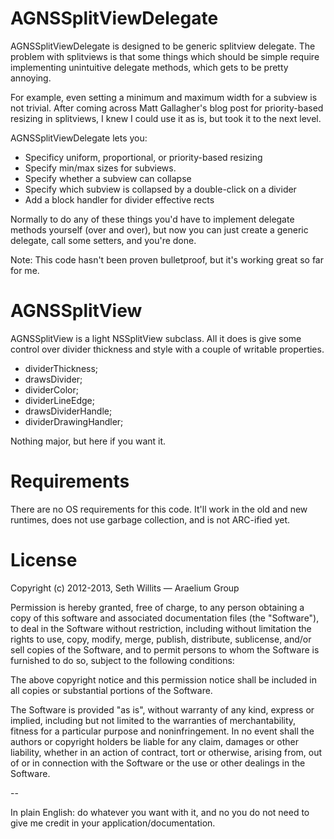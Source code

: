 
AGNSSplitViewDelegate
=============

AGNSSplitViewDelegate is designed to be generic splitview delegate. The problem with 
splitviews is that some things which should be simple require implementing unintuitive
delegate methods, which gets to be pretty annoying.

For example, even setting a minimum and maximum width for a subview is not trivial. 
After coming across Matt Gallagher's blog post for priority-based resizing in 
splitviews, I knew I could use it as is, but took it to the next level. 

AGNSSplitViewDelegate lets you:

- Specificy uniform, proportional, or priority-based resizing
- Specify min/max sizes for subviews.
- Specify whether a subview can collapse
- Specify which subview is collapsed by a double-click on a divider
- Add a block handler for divider effective rects

Normally to do any of these things you'd have to implement delegate methods yourself 
(over and over), but now you can just create a generic delegate, call some setters, 
and you're done.

Note: This code hasn't been proven bulletproof, but it's working great so far for me.



AGNSSplitView
=============

AGNSSplitView is a light NSSplitView subclass. All it does is give some control over 
divider thickness and style with a couple of writable properties. 

- dividerThickness;
- drawsDivider;
- dividerColor;
- dividerLineEdge;
- drawsDividerHandle;
- dividerDrawingHandler;

Nothing major, but here if you want it.



Requirements
=============

There are no OS requirements for this code. It'll work in the old and new
runtimes, does not use garbage collection, and is not ARC-ified yet.



License
=============

Copyright (c) 2012-2013, Seth Willits — Araelium Group

Permission is hereby granted, free of charge, to any person obtaining a copy of this 
software and associated documentation files (the "Software"), to deal in the Software 
without restriction, including without limitation the rights to use, copy, modify, 
merge, publish, distribute, sublicense, and/or sell copies of the Software, and to 
permit persons to whom the Software is furnished to do so, subject to the following 
conditions:

The above copyright notice and this permission notice shall be included in all copies 
or substantial portions of the Software.

The Software is provided "as is", without warranty of any kind, express or implied, 
including but not limited to the warranties of merchantability, fitness for a 
particular purpose and noninfringement. In no event shall the authors or copyright 
holders be liable for any claim, damages or other liability, whether in an action of 
contract, tort or otherwise, arising from, out of or in connection with the Software 
or the use or other dealings in the Software.

--

In plain English: do whatever you want with it, and no you do not need to give me
credit in your application/documentation. 


